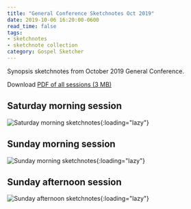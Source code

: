 ```yaml
---
title: "General Conference Sketchnotes Oct 2019"
date: 2019-10-06 16:20:00-0600
read_time: false
tags:
- sketchnotes
- sketchnote collection
category: Gospel Sketcher
---
```


Synopsis sketchnotes from October 2019 General Conference.

Download [PDF of all sessions (3 MB)](https://media.bennorris.org/images/gospelsketcher/general-conference/oct-2019/oct-2019-general-conference-sketchnotes.pdf)

## Saturday morning session

![Saturday morning sketchnotes](https://media.bennorris.org/images/gospelsketcher/general-conference/oct-2019/general-conference-sat-am-sketchnote.jpg){:loading="lazy"}

## Sunday morning session

![Sunday morning sketchnotes](https://media.bennorris.org/images/gospelsketcher/general-conference/oct-2019/general-conference-sun-am-sketchnote.jpg){:loading="lazy"}

## Sunday afternoon session

![Sunday afternoon sketchnotes](https://media.bennorris.org/images/gospelsketcher/general-conference/oct-2019/general-conference-sun-pm-sketchnote.jpg){:loading="lazy"}
